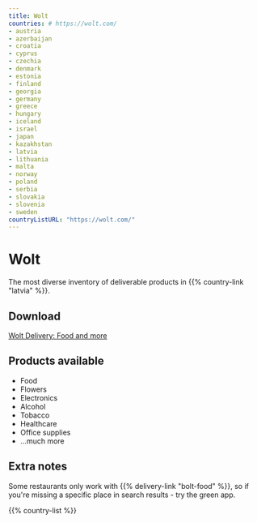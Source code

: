 ```yaml
---
title: Wolt
countries: # https://wolt.com/
- austria
- azerbaijan
- croatia
- cyprus
- czechia
- denmark
- estonia
- finland
- georgia
- germany
- greece
- hungary
- iceland
- israel
- japan
- kazakhstan
- latvia
- lithuania
- malta
- norway
- poland
- serbia
- slovakia
- slovenia
- sweden
countryListURL: "https://wolt.com/"
---
```


# Wolt
The most diverse inventory of deliverable products in {{% country-link "latvia" %}}.

## Download
[Wolt Delivery: Food and more](https://wolt.com/)

## Products available
- Food
- Flowers
- Electronics
- Alcohol
- Tobacco
- Healthcare
- Office supplies
- ...much more

## Extra notes
Some restaurants only work with {{% delivery-link "bolt-food" %}}, so if you're missing a specific place in search results - try the green app.

{{% country-list %}}
